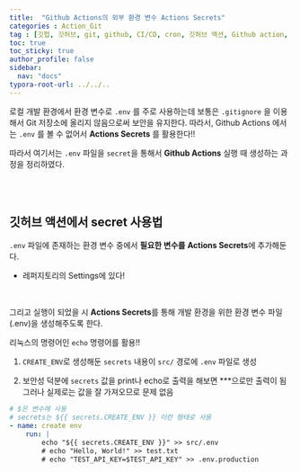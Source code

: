 ```yaml
---
title:  "Github Actions의 외부 환경 변수 Actions Secrets"
categories : Action_Git
tag : [깃헙, 깃허브, git, github, CI/CD, cron, 깃허브 액션, Github action, env]
toc: true
toc_sticky: true
author_profile: false
sidebar:
  nav: "docs"
typora-root-url: ../../..
---
```




로컬 개발 환경에서 환경 변수로 `.env` 를 주로 사용하는데 보통은 `.gitignore` 을 이용해서 Git 저장소에 올리지 않음으로써 보안을 유지한다. 따라서, Github Actions 에서는 `.env` 를 볼 수 없어서 **Actions Secrets** 를 활용한다!!

따라서 여기서는 `.env` 파일을 `secret`을 통해서 **Github Actions** 실행 때 생성하는 과정을 정리하였다.

<br>

<br>

## 깃허브 액션에서 secret 사용법

`.env` 파일에 존재하는 환경 변수 중에서 **필요한 변수를** **Actions Secrets**에 추가해둔다.

* 레퍼지토리의 Settings에 있다!

<br>

그리고 실행이 되었을 시 **Actions Secrets**를 통해 개발 환경을 위한 환경 변수 파일(.env)을 생성해주도록 한다.

리눅스의 명령어인 `echo` 명령어를 활용!!

1. `CREATE_ENV`로 생성해둔 `secrets` 내용이 `src/` 경로에 `.env` 파일로 생성

2. 보안성 덕분에 `secrets` 값을 print나 echo로 출력을 해보면 ***으로만 출력이 됨
   그러나 실제로는 값을 잘 가져오므로 문제 없음

```yaml
# $은 변수에 사용
# secrets는 ${{ secrets.CREATE_ENV }} 이런 형태로 사용
- name: create env
	run: |
		echo "${{ secrets.CREATE_ENV }}" >> src/.env
		# echo "Hello, World!" >> test.txt
		# echo "TEST_API_KEY=$TEST_API_KEY" >> .env.production
```

